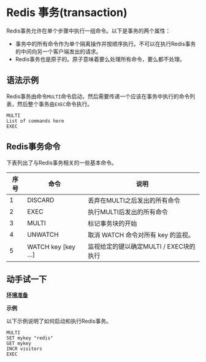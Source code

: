 # Redis 事务(transaction)

Redis事务允许在单个步骤中执行一组命令。以下是事务的两个属性：

- 事务中的所有命令作为单个隔离操作并按顺序执行。不可以在执行Redis事务的中间向另一个客户端发出的请求。
- Redis事务也是原子的。原子意味着要么处理所有命令，要么都不处理。

## 语法示例

Redis事务由命令`MULTI`命令启动，然后需要传递一个应该在事务中执行的命令列表，然后整个事务由`EXEC`命令执行。

```
MULTI 
List of commands here 
EXEC
```

## Redis事务命令

下表列出了与Redis事务相关的一些基本命令。

| 序号 | 命令               | 说明                                   |
| ---- | ------------------ | -------------------------------------- |
| 1    | DISCARD            | 丢弃在MULTI之后发出的所有命令          |
| 2    | EXEC               | 执行MULTI后发出的所有命令              |
| 3    | MULTI              | 标记事务块的开始                       |
| 4    | UNWATCH            | 取消 WATCH 命令对所有 key 的监视。     |
| 5    | WATCH key [key …\] | 监视给定的键以确定MULTI / EXEC块的执行 |

## 动手试一下

**[环境准备](./setup.html)**

**示例**

以下示例说明了如何启动和执行Redis事务。

```shell
MULTI 
SET mykey "redis" 
GET mykey 
INCR visitors 
EXEC  
```
